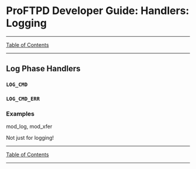 # ProFTPD Developer Guide: Handlers: Logging

---

[Table of Contents](../toc.md)

---

## Log Phase Handlers

### `LOG_CMD`

### `LOG_CMD_ERR`

### Examples

mod_log, mod_xfer

Not just for logging!


---

[Table of Contents](../toc.md)

---

